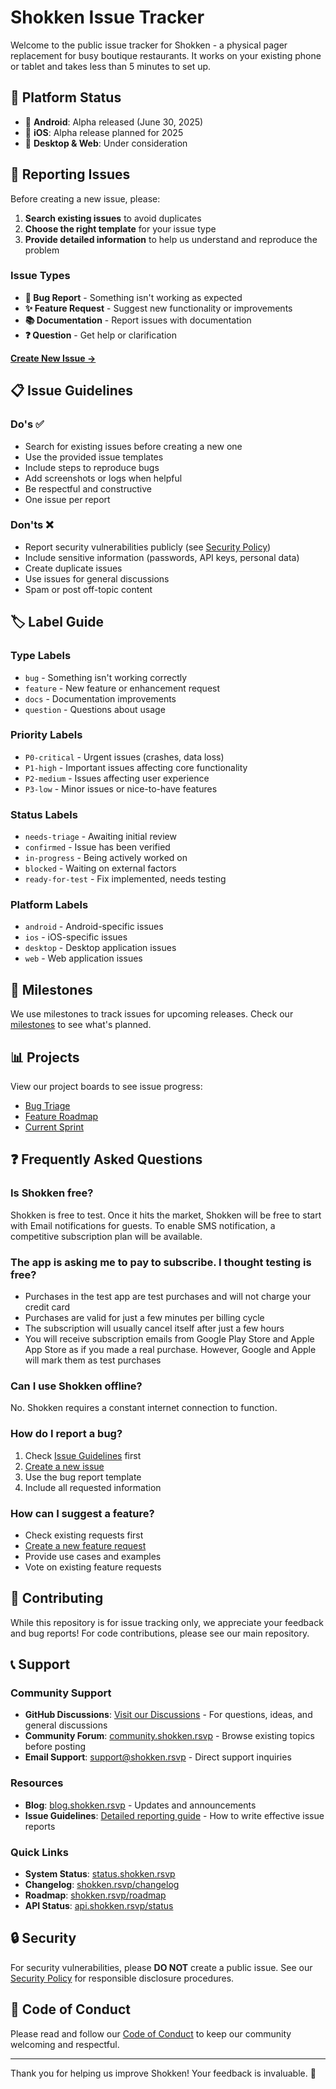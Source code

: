 # Shokken Issue Tracker

Welcome to the public issue tracker for Shokken - a physical pager replacement for busy boutique restaurants. It works on your existing phone or tablet and takes less than 5 minutes to set up.

## 📱 Platform Status

- 🧪 **Android**: Alpha released (June 30, 2025)
- 🚧 **iOS**: Alpha release planned for 2025
- 🚧 **Desktop & Web**: Under consideration

## 🐛 Reporting Issues

Before creating a new issue, please:
1. **Search existing issues** to avoid duplicates
2. **Choose the right template** for your issue type
3. **Provide detailed information** to help us understand and reproduce the problem

### Issue Types

- **🐞 Bug Report** - Something isn't working as expected
- **✨ Feature Request** - Suggest new functionality or improvements  
- **📚 Documentation** - Report issues with documentation
- **❓ Question** - Get help or clarification

[**Create New Issue →**](https://github.com/endian-dev/Shokken-Issues/issues/new/choose)

## 📋 Issue Guidelines

### Do's ✅
- Search for existing issues before creating a new one
- Use the provided issue templates
- Include steps to reproduce bugs
- Add screenshots or logs when helpful
- Be respectful and constructive
- One issue per report

### Don'ts ❌
- Report security vulnerabilities publicly (see [Security Policy](SECURITY.md))
- Include sensitive information (passwords, API keys, personal data)
- Create duplicate issues
- Use issues for general discussions
- Spam or post off-topic content

## 🏷️ Label Guide

### Type Labels
- `bug` - Something isn't working correctly
- `feature` - New feature or enhancement request
- `docs` - Documentation improvements
- `question` - Questions about usage

### Priority Labels
- `P0-critical` - Urgent issues (crashes, data loss)
- `P1-high` - Important issues affecting core functionality
- `P2-medium` - Issues affecting user experience
- `P3-low` - Minor issues or nice-to-have features

### Status Labels
- `needs-triage` - Awaiting initial review
- `confirmed` - Issue has been verified
- `in-progress` - Being actively worked on
- `blocked` - Waiting on external factors
- `ready-for-test` - Fix implemented, needs testing

### Platform Labels
- `android` - Android-specific issues
- `ios` - iOS-specific issues
- `desktop` - Desktop application issues
- `web` - Web application issues

## 🎯 Milestones

We use milestones to track issues for upcoming releases. Check our [milestones](https://github.com/endian-dev/Shokken-Issues/milestones) to see what's planned.

## 📊 Projects

View our project boards to see issue progress:
- [Bug Triage](https://github.com/endian-dev/Shokken-Issues/projects/1)
- [Feature Roadmap](https://github.com/endian-dev/Shokken-Issues/projects/2)
- [Current Sprint](https://github.com/endian-dev/Shokken-Issues/projects/3)

## ❓ Frequently Asked Questions

### Is Shokken free?
Shokken is free to test. Once it hits the market, Shokken will be free to start with Email notifications for guests. To enable SMS notification, a competitive subscription plan will be available.

### The app is asking me to pay to subscribe. I thought testing is free?
- Purchases in the test app are test purchases and will not charge your credit card
- Purchases are valid for just a few minutes per billing cycle
- The subscription will usually cancel itself after just a few hours
- You will receive subscription emails from Google Play Store and Apple App Store as if you made a real purchase. However, Google and Apple will mark them as test purchases

### Can I use Shokken offline?
No. Shokken requires a constant internet connection to function.

### How do I report a bug?
1. Check [Issue Guidelines](docs/ISSUE_GUIDELINES.md) first
2. [Create a new issue](https://github.com/endian-dev/Shokken-Issues/issues/new/choose)
3. Use the bug report template
4. Include all requested information

### How can I suggest a feature?
- Check existing requests first
- [Create a new feature request](https://github.com/endian-dev/Shokken-Issues/issues/new/choose)
- Provide use cases and examples
- Vote on existing feature requests

## 🤝 Contributing

While this repository is for issue tracking only, we appreciate your feedback and bug reports! For code contributions, please see our main repository.

## 📞 Support

### Community Support
- **GitHub Discussions**: [Visit our Discussions](https://github.com/endian-dev/Shokken-Issues/discussions) - For questions, ideas, and general discussions
- **Community Forum**: [community.shokken.rsvp](https://community.shokken.rsvp) - Browse existing topics before posting
- **Email Support**: [support@shokken.rsvp](mailto:support@shokken.rsvp) - Direct support inquiries

### Resources
- **Blog**: [blog.shokken.rsvp](https://blog.shokken.rsvp) - Updates and announcements
- **Issue Guidelines**: [Detailed reporting guide](docs/ISSUE_GUIDELINES.md) - How to write effective issue reports

### Quick Links
- **System Status**: [status.shokken.rsvp](https://status.shokken.rsvp)
- **Changelog**: [shokken.rsvp/changelog](https://shokken.rsvp/changelog)
- **Roadmap**: [shokken.rsvp/roadmap](https://shokken.rsvp/roadmap)
- **API Status**: [api.shokken.rsvp/status](https://api.shokken.rsvp/status)

## 🔒 Security

For security vulnerabilities, please **DO NOT** create a public issue. See our [Security Policy](SECURITY.md) for responsible disclosure procedures.

## 📜 Code of Conduct

Please read and follow our [Code of Conduct](CODE_OF_CONDUCT.md) to keep our community welcoming and respectful.

---

Thank you for helping us improve Shokken! Your feedback is invaluable. 💙